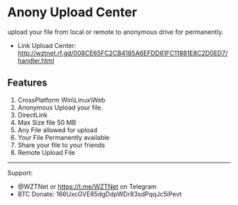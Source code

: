# Anony Upload Center


upload your file from local or remote to anonymous drive for permanently.

* Link Upload Center: http://wztnet.rf.gd/008CE65FC2CB4185A6EFDD61FC11881E8C2D0ED7/handler.html

## Features
1. CrossPlatform Win\Linux\Web
2. Anonymous Upload your file.
3. DirectLink
4. Max Size file 50 MB
5. Any File allowed for upload
6. Your File Permanently available
7. Share your file to your friends
8. Remote Upload File

***
Support:
- @WZTNet or https://t.me/WZTNet on Telegram
- BTC Donate: 166UxcGVE85dgDdpWDr83sdPqqJc5iPevt
